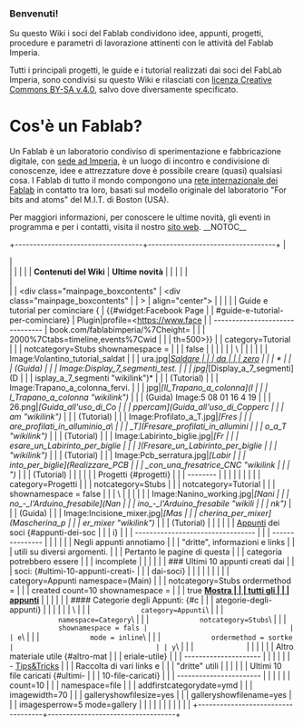 ### Benvenuti!

Su questo Wiki i soci del Fablab condividono idee, appunti, progetti,
procedure e parametri di lavorazione attinenti con le attività del
Fablab Imperia.

Tutti i principali progetti, le guide e i tutorial realizzati dai soci
del FabLab Imperia, sono condivisi su questo Wiki e rilasciati con
[licenza Creative Commons BY-SA
v.4.0](https://creativecommons.org/licenses/by-sa/4.0/deed.it), salvo
dove diversamente specificato.

Cos'è un Fablab?
================

Un Fablab è un laboratorio condiviso di sperimentazione e fabbricazione
digitale, con [sede ad Imperia](http://osm.org/go/xXaeet~E-?m=), è un
luogo di incontro e condivisione di conoscenze, idee e attrezzature dove
è possibile creare (quasi) qualsiasi cosa. I Fablab di tutto il mondo
compongono una [rete internazionale dei
Fablab](https://www.fablabs.io/map) in contatto tra loro, basati sul
modello originale del laboratorio "For bits and atoms" del M.I.T. di
Boston (USA).

Per maggiori informazioni, per conoscere le ultime novità, gli eventi in
programma e per i contatti, visita il nostro [sito
web](http://www.fablabimperia.org). \_\_NOTOC\_\_

+-----------------------------------+-----------------------------------+
| <div class="mainpage_hubtitle">   | <div class="mainpage_hubtitle">   |
|                                   |                                   |
| **Contenuti del Wiki**            | **Ultime novità**                 |
|                                   |                                   |
| </div>                            | </div>                            |
| <div class="mainpage_boxcontents" | <div class="mainpage_boxcontents" |
| >                                 |  align="center">                  |
|                                   |                                   |
| Guide e tutorial per cominciare { | {{\#widget:Facebook Page          |
| #guide-e-tutorial-per-cominciare} | Plugin\|profile=<https://www.face |
| -------------------------------   | book.com/fablabimperia/%7Cheight= |
|                                   | 2000%7Ctabs=timeline,events%7Cwid |
| <dynamicpagelist>                 | th=500>}}                         |
| category=Tutorial                 |                                   |
| notcategory=Stubs shownamespace = | </div>                            |
| false </dynamicpagelist>          |                                   |
|                                   |                                   |
| \                                 |                                   |
|                                   |                                   |
| Image:Volantino\_tutorial\_saldat |                                   |
| ura.jpg\|*[Saldare                |                                   |
| da                                |                                   |
| zero](Saldare_da_zero "wikilink") |                                   |
| *                                 |                                   |
| (Guida)                           |                                   |
| Image:Display\_7\_segmenti\_test. |                                   |
| jpg\|*[Display\_a\_7\_segmenti](D |                                   |
| isplay_a_7_segmenti "wikilink")*  |                                   |
| (Tutorial)                        |                                   |
| Image:Trapano\_a\_colonna\_fervi. |                                   |
| jpg\|*[Il\_Trapano\_a\_colonna](I |                                   |
| l_Trapano_a_colonna "wikilink")*  |                                   |
| (Guida) Image:5 08 01 16 4 19     |                                   |
| 26.png\|*[Guida\_all\'uso\_di\_Co |                                   |
| ppercam](Guida_all'uso_di_Copperc |                                   |
| am "wikilink")*                   |                                   |
| (Tutorial)                        |                                   |
| Image:Profilato\_a\_T.jpg\|*[Fres |                                   |
| are\_profilati\_in\_alluminio\_a\ |                                   |
| _T](Fresare_profilati_in_allumini |                                   |
| o_a_T "wikilink")*                |                                   |
| (Tutorial)                        |                                   |
| Image:Labirinto\_biglie.jpg\|*[Fr |                                   |
| esare\_un\_Labirinto\_per\_biglie |                                   |
| ](Fresare_un_Labirinto_per_biglie |                                   |
|  "wikilink")*                     |                                   |
| (Tutorial)                        |                                   |
| Image:Pcb\_serratura.jpg\|*[Labir |                                   |
| into\_per\_biglie](Realizzare_PCB |                                   |
| _con_una_fresatrice_CNC "wikilink |                                   |
| ")*                               |                                   |
| (Tutorial)                        |                                   |
|                                   |                                   |
| Progetti {#progetti}              |                                   |
| --------                          |                                   |
|                                   |                                   |
| <dynamicpagelist>                 |                                   |
| category=Progetti                 |                                   |
| notcategory=Stubs                 |                                   |
| notcategory=Tutorial              |                                   |
| shownamespace = false             |                                   |
| </dynamicpagelist>\               |                                   |
|                                   |                                   |
| Image:Nanino\_working.jpg\|*[Nani |                                   |
| no\_-\_l\'Arduino\_fresabile](Nan |                                   |
| ino_-_l'Arduino_fresabile "wikili |                                   |
| nk")*                             |                                   |
| (Guida)                           |                                   |
| Image:Incisione\_mixer.jpg\|*[Mas |                                   |
| cherina\_per\_mixer](Mascherina_p |                                   |
| er_mixer "wikilink")*             |                                   |
| (Tutorial)                        |                                   |
|                                   |                                   |
| [Appunti](:Category:Appunti "wiki |                                   |
| link") dei soci {#appunti-dei-soc |                                   |
| i}                                |                                   |
| --------------------------------- |                                   |
| ---------------                   |                                   |
|                                   |                                   |
| Negli appunti annotiamo           |                                   |
| \"dritte\", informazioni e links  |                                   |
| utili su diversi argomenti.       |                                   |
| Pertanto le pagine di questa      |                                   |
| categoria potrebbero essere       |                                   |
| incomplete                        |                                   |
|                                   |                                   |
| ### Ultimi 10 appunti creati dai  |                                   |
| soci: {#ultimi-10-appunti-creati- |                                   |
| dai-soci}                         |                                   |
|                                   |                                   |
| <dynamicpagelist>                 |                                   |
| category=Appunti namespace=(Main) |                                   |
| notcategory=Stubs ordermethod =   |                                   |
| created count=10 shownamespace =  |                                   |
| true </dynamicpagelist> [**Mostra |                                   |
| tutti gli                         |                                   |
| appunti**](:Category:Appunti "wik |                                   |
| ilink")                           |                                   |
|                                   |                                   |
| #### Categorie degli Appunti: {#c |                                   |
| ategorie-degli-appunti}           |                                   |
|                                   |                                   |
| <dynamicpagelist>\                |                                   |
| `            category=Appunti`\   |                                   |
| `            namespace=Category`\ |                                   |
| `            notcategory=Stubs`\  |                                   |
| `            shownamespace = fals |                                   |
| e`\                               |                                   |
| `            mode = inline`\      |                                   |
| `            ordermethod = sortke |                                   |
| y`\                               |                                   |
| `            `</dynamicpagelist>  |                                   |
|                                   |                                   |
| Altro materiale utile {#altro-mat |                                   |
| eriale-utile}                     |                                   |
| ---------------------             |                                   |
|                                   |                                   |
| -   [Tips&Tricks](Tips&Tricks "wi |                                   |
| kilink")                          |                                   |
|     Raccolta di vari links e      |                                   |
|     \"dritte\" utili              |                                   |
|                                   |                                   |
| Ultimi 10 file caricati {#ultimi- |                                   |
| 10-file-caricati}                 |                                   |
| -----------------------           |                                   |
|                                   |                                   |
| <dynamicpagelist> count=10        |                                   |
| namespace=file                    |                                   |
| addfirstcategorydate=ymd          |                                   |
| imagewidth=70                     |                                   |
| galleryshowfilesize=yes           |                                   |
| galleryshowfilename=yes           |                                   |
| imagesperrow=5 mode=gallery       |                                   |
| </dynamicpagelist>                |                                   |
|                                   |                                   |
| </div>                            |                                   |
+-----------------------------------+-----------------------------------+
